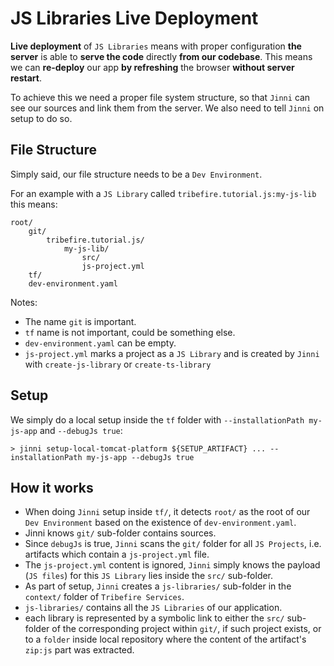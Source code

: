 # JS Libraries Live Deployment

**Live deployment** of `JS Libraries` means with proper configuration **the server** is able to **serve the code** directly **from our codebase**. This means we can **re-deploy** our app **by refreshing** the browser **without server restart**.

To achieve this we need a proper file system structure, so that `Jinni` can see our sources and link them from the server. We also need to tell `Jinni` on setup to do so.

## File Structure

Simply said, our file structure needs to be a `Dev Environment`.

For an example with a `JS Library` called `tribefire.tutorial.js:my-js-lib` this means:

```filesystem
root/
    git/
        tribefire.tutorial.js/
            my-js-lib/
                src/
                js-project.yml
    tf/
    dev-environment.yaml
```
Notes:
* The name `git` is important.
* `tf` name is not important, could be something else.
* `dev-environment.yaml` can be empty.
* `js-project.yml` marks a project as a `JS Library` and is created by `Jinni` with `create-js-library` or `create-ts-library`

## Setup

We simply do a local setup inside the `tf` folder with `--installationPath my-js-app` and `--debugJs true`:
```cli
> jinni setup-local-tomcat-platform ${SETUP_ARTIFACT} ... --installationPath my-js-app --debugJs true
```

## How it works

* When doing `Jinni` setup inside `tf/`, it detects `root/` as the root of our `Dev Environment` based on the existence of `dev-environment.yaml`.
* Jinni knows `git/` sub-folder contains sources.
* Since `debugJs` is true, `Jinni` scans the `git/` folder for all `JS Projects`, i.e. artifacts which contain a `js-project.yml` file.
* The `js-project.yml` content is ignored, `Jinni` simply knows the payload (`JS files`) for this `JS Library` lies inside the `src/` sub-folder.
* As part of setup, `Jinni` creates a `js-libraries/` sub-folder in the `context/` folder of `Tribefire Services`.
* `js-libraries/` contains all the `JS Libraries` of our application.
* each library is represented by a symbolic link to either the `src/` sub-folder of the corresponding project within `git/`, if such project exists, or to a `folder` inside local repository where the content of the artifact's `zip:js` part was extracted.